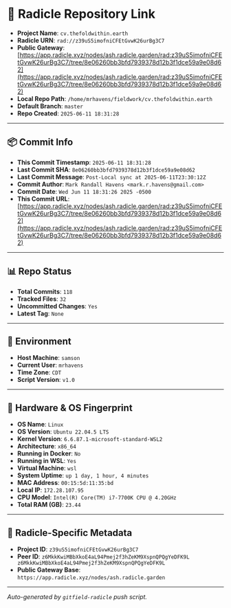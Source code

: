 # 🔗 Radicle Repository Link

- **Project Name**: `cv.thefoldwithin.earth`
- **Radicle URN**: `rad://z39uS5imofniCFEtGvwK26urBg3C7`
- **Public Gateway**: [https://app.radicle.xyz/nodes/ash.radicle.garden/rad:z39uS5imofniCFEtGvwK26urBg3C7/tree/8e06260bb3bfd7939378d12b3f1dce59a9e08d62](https://app.radicle.xyz/nodes/ash.radicle.garden/rad:z39uS5imofniCFEtGvwK26urBg3C7/tree/8e06260bb3bfd7939378d12b3f1dce59a9e08d62)
- **Local Repo Path**: `/home/mrhavens/fieldwork/cv.thefoldwithin.earth`
- **Default Branch**: `master`
- **Repo Created**: `2025-06-11 18:31:28`

---

## 📦 Commit Info

- **This Commit Timestamp**: `2025-06-11 18:31:28`
- **Last Commit SHA**: `8e06260bb3bfd7939378d12b3f1dce59a9e08d62`
- **Last Commit Message**: `Post-Local sync at 2025-06-11T23:30:12Z`
- **Commit Author**: `Mark Randall Havens <mark.r.havens@gmail.com>`
- **Commit Date**: `Wed Jun 11 18:31:26 2025 -0500`
- **This Commit URL**: [https://app.radicle.xyz/nodes/ash.radicle.garden/rad:z39uS5imofniCFEtGvwK26urBg3C7/tree/8e06260bb3bfd7939378d12b3f1dce59a9e08d62](https://app.radicle.xyz/nodes/ash.radicle.garden/rad:z39uS5imofniCFEtGvwK26urBg3C7/tree/8e06260bb3bfd7939378d12b3f1dce59a9e08d62)

---

## 📊 Repo Status

- **Total Commits**: `118`
- **Tracked Files**: `32`
- **Uncommitted Changes**: `Yes`
- **Latest Tag**: `None`

---

## 🧭 Environment

- **Host Machine**: `samson`
- **Current User**: `mrhavens`
- **Time Zone**: `CDT`
- **Script Version**: `v1.0`

---

## 🧬 Hardware & OS Fingerprint

- **OS Name**: `Linux`
- **OS Version**: `Ubuntu 22.04.5 LTS`
- **Kernel Version**: `6.6.87.1-microsoft-standard-WSL2`
- **Architecture**: `x86_64`
- **Running in Docker**: `No`
- **Running in WSL**: `Yes`
- **Virtual Machine**: `wsl`
- **System Uptime**: `up 1 day, 1 hour, 4 minutes`
- **MAC Address**: `00:15:5d:11:35:bd`
- **Local IP**: `172.28.107.95`
- **CPU Model**: `Intel(R) Core(TM) i7-7700K CPU @ 4.20GHz`
- **Total RAM (GB)**: `23.44`

---

## 🌱 Radicle-Specific Metadata

- **Project ID**: `z39uS5imofniCFEtGvwK26urBg3C7`
- **Peer ID**: `z6MkkKwiMBbXkoE4aL94Pmej2f3hZeKM9XspnQPQgYeDFK9L
z6MkkKwiMBbXkoE4aL94Pmej2f3hZeKM9XspnQPQgYeDFK9L`
- **Public Gateway Base**: `https://app.radicle.xyz/nodes/ash.radicle.garden`

---

_Auto-generated by `gitfield-radicle` push script._
